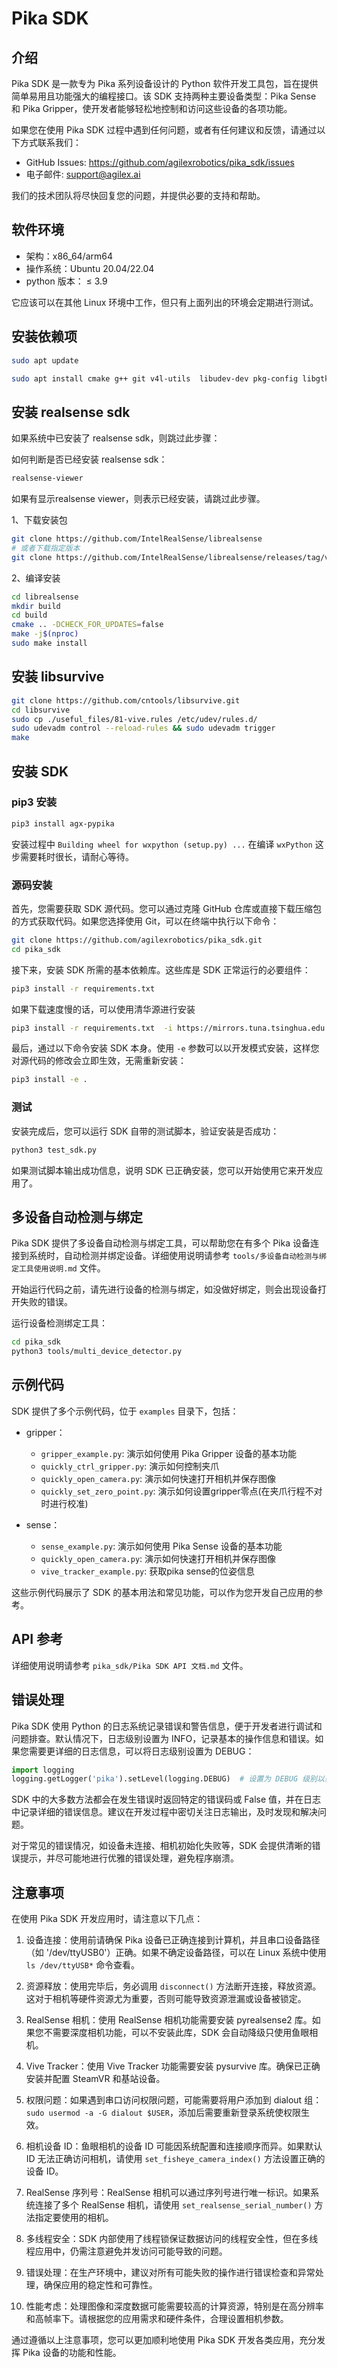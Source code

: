 # Pika SDK

## 介绍

Pika SDK 是一款专为 Pika 系列设备设计的 Python 软件开发工具包，旨在提供简单易用且功能强大的编程接口。该 SDK 支持两种主要设备类型：Pika Sense 和 Pika Gripper，使开发者能够轻松地控制和访问这些设备的各项功能。

如果您在使用 Pika SDK 过程中遇到任何问题，或者有任何建议和反馈，请通过以下方式联系我们：

- GitHub Issues: https://github.com/agilexrobotics/pika_sdk/issues
- 电子邮件: support@agilex.ai

我们的技术团队将尽快回复您的问题，并提供必要的支持和帮助。

## 软件环境

- 架构：x86_64/arm64
- 操作系统：Ubuntu 20.04/22.04
- python 版本： ≤ 3.9

它应该可以在其他 Linux 环境中工作，但只有上面列出的环境会定期进行测试。

## 安装依赖项

```bash 
sudo apt update

sudo apt install cmake g++ git v4l-utils  libudev-dev pkg-config libgtk-3-dev build-essential zlib1g-dev libx11-dev libeigen3-dev freeglut3-dev liblapacke-dev libopenblas-dev libpcap-dev libatlas-base-dev libusb-1.0-0-dev pkg-config libglfw3-dev libssl-dev libglu1-mesa-dev python3-pip
```

## 安装 realsense sdk
如果系统中已安装了 realsense sdk，则跳过此步骤：

如何判断是否已经安装 realsense sdk：

```bash
realsense-viewer
```

如果有显示realsense  viewer，则表示已经安装，请跳过此步骤。

1、下载安装包

```bash
git clone https://github.com/IntelRealSense/librealsense
# 或者下载指定版本
git clone https://github.com/IntelRealSense/librealsense/releases/tag/vxxx   # 注意：请将 vxxx 替换为实际版本号
```

2、编译安装

```bash
cd librealsense
mkdir build 
cd build
cmake .. -DCHECK_FOR_UPDATES=false
make -j$(nproc)
sudo make install
```

## 安装 libsurvive

```bash
git clone https://github.com/cntools/libsurvive.git
cd libsurvive
sudo cp ./useful_files/81-vive.rules /etc/udev/rules.d/
sudo udevadm control --reload-rules && sudo udevadm trigger
make
```

## 安装 SDK

### pip3 安装

```bash
pip3 install agx-pypika
```

安装过程中 `Building wheel for wxpython (setup.py) ...`  在编译 `wxPython` 这步需要耗时很长，请耐心等待。

### 源码安装

首先，您需要获取 SDK 源代码。您可以通过克隆 GitHub 仓库或直接下载压缩包的方式获取代码。如果您选择使用 Git，可以在终端中执行以下命令：

```bash
git clone https://github.com/agilexrobotics/pika_sdk.git
cd pika_sdk
```

接下来，安装 SDK 所需的基本依赖库。这些库是 SDK 正常运行的必要组件：

```bash
pip3 install -r requirements.txt  
```

如果下载速度慢的话，可以使用清华源进行安装

```bash
pip3 install -r requirements.txt  -i https://mirrors.tuna.tsinghua.edu.cn/pypi/web/simple 
```

最后，通过以下命令安装 SDK 本身。使用 `-e` 参数可以以开发模式安装，这样您对源代码的修改会立即生效，无需重新安装：

```bash
pip3 install -e .
```

### 测试

安装完成后，您可以运行 SDK 自带的测试脚本，验证安装是否成功：

```bash
python3 test_sdk.py
```

如果测试脚本输出成功信息，说明 SDK 已正确安装，您可以开始使用它来开发应用了。

## 多设备自动检测与绑定

Pika SDK 提供了多设备自动检测与绑定工具，可以帮助您在有多个 Pika 设备连接到系统时，自动检测并绑定设备。详细使用说明请参考 `tools/多设备自动检测与绑定工具使用说明.md` 文件。

开始运行代码之前，请先进行设备的检测与绑定，如没做好绑定，则会出现设备打开失败的错误。

运行设备检测绑定工具：

```bash
cd pika_sdk
python3 tools/multi_device_detector.py
```

## 示例代码

SDK 提供了多个示例代码，位于 `examples` 目录下，包括：
- gripper：
  - `gripper_example.py`: 演示如何使用 Pika Gripper 设备的基本功能
  - `quickly_ctrl_gripper.py`: 演示如何控制夹爪
  - `quickly_open_camera.py`: 演示如何快速打开相机并保存图像
  - `quickly_set_zero_point.py`: 演示如何设置gripper零点(在夹爪行程不对时进行校准)

- sense：
  - `sense_example.py`: 演示如何使用 Pika Sense 设备的基本功能
  - `quickly_open_camera.py`: 演示如何快速打开相机并保存图像
  - `vive_tracker_example.py`: 获取pika sense的位姿信息

这些示例代码展示了 SDK 的基本用法和常见功能，可以作为您开发自己应用的参考。

## API 参考

详细使用说明请参考 `pika_sdk/Pika SDK API 文档.md` 文件。

## 错误处理

Pika SDK 使用 Python 的日志系统记录错误和警告信息，便于开发者进行调试和问题排查。默认情况下，日志级别设置为 INFO，记录基本的操作信息和错误。如果您需要更详细的日志信息，可以将日志级别设置为 DEBUG：

```python
import logging
logging.getLogger('pika').setLevel(logging.DEBUG)  # 设置为 DEBUG 级别以获取更详细的日志
```

SDK 中的大多数方法都会在发生错误时返回特定的错误码或 False 值，并在日志中记录详细的错误信息。建议在开发过程中密切关注日志输出，及时发现和解决问题。

对于常见的错误情况，如设备未连接、相机初始化失败等，SDK 会提供清晰的错误提示，并尽可能地进行优雅的错误处理，避免程序崩溃。

## 注意事项

在使用 Pika SDK 开发应用时，请注意以下几点：

1. 设备连接：使用前请确保 Pika 设备已正确连接到计算机，并且串口设备路径（如 '/dev/ttyUSB0'）正确。如果不确定设备路径，可以在 Linux 系统中使用 `ls /dev/ttyUSB*` 命令查看。

2. 资源释放：使用完毕后，务必调用 `disconnect()` 方法断开连接，释放资源。这对于相机等硬件资源尤为重要，否则可能导致资源泄漏或设备被锁定。

3. RealSense 相机：使用 RealSense 相机功能需要安装 pyrealsense2 库。如果您不需要深度相机功能，可以不安装此库，SDK 会自动降级只使用鱼眼相机。

4. Vive Tracker：使用 Vive Tracker 功能需要安装 pysurvive 库。确保已正确安装并配置 SteamVR 和基站设备。

5. 权限问题：如果遇到串口访问权限问题，可能需要将用户添加到 dialout 组：`sudo usermod -a -G dialout $USER`，添加后需要重新登录系统使权限生效。

6. 相机设备 ID：鱼眼相机的设备 ID 可能因系统配置和连接顺序而异。如果默认 ID 无法正确访问相机，请使用 `set_fisheye_camera_index()` 方法设置正确的设备 ID。

7. RealSense 序列号：RealSense 相机可以通过序列号进行唯一标识。如果系统连接了多个 RealSense 相机，请使用 `set_realsense_serial_number()` 方法指定要使用的相机。

8. 多线程安全：SDK 内部使用了线程锁保证数据访问的线程安全性，但在多线程应用中，仍需注意避免并发访问可能导致的问题。

9. 错误处理：在生产环境中，建议对所有可能失败的操作进行错误检查和异常处理，确保应用的稳定性和可靠性。

10. 性能考虑：处理图像和深度数据可能需要较高的计算资源，特别是在高分辨率和高帧率下。请根据您的应用需求和硬件条件，合理设置相机参数。

通过遵循以上注意事项，您可以更加顺利地使用 Pika SDK 开发各类应用，充分发挥 Pika 设备的功能和性能。



